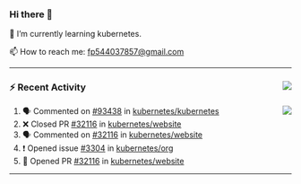 <!--
**Abirdcfly/Abirdcfly** is a ✨ _special_ ✨ repository because its `README.md` (this file) appears on your GitHub profile.

Here are some ideas to get you started:

- 🔭 I’m currently working on ...
- 🌱 I’m currently learning ...
- 👯 I’m looking to collaborate on ...
- 🤔 I’m looking for help with ...
- 💬 Ask me about ...
- 📫 How to reach me: ...
- 😄 Pronouns: ...
- ⚡ Fun fact: ...
-->
### Hi there 👋

🌱  I’m currently learning kubernetes.

📫  How to reach me: fp544037857@gmail.com

---

### :zap: Recent Activity   <img align="right" src="https://komarev.com/ghpvc/?username=Abirdcfly&label=VIEWS&color=brightgreen" />

<img align="right" src="https://github-readme-stats.vercel.app/api?username=abirdcfly&include_all_commits=true&count_private=true&hide_title=true&bg_color=ffffff&show_icons=true&icon_color=1E90FF&text_color=000000" />

<!--START_SECTION:activity-->
1. 🗣 Commented on [#93438](https://github.com/kubernetes/kubernetes/issues/93438) in [kubernetes/kubernetes](https://github.com/kubernetes/kubernetes)
2. ❌ Closed PR [#32116](https://github.com/kubernetes/website/pull/32116) in [kubernetes/website](https://github.com/kubernetes/website)
3. 🗣 Commented on [#32116](https://github.com/kubernetes/website/issues/32116) in [kubernetes/website](https://github.com/kubernetes/website)
4. ❗️ Opened issue [#3304](https://github.com/kubernetes/org/issues/3304) in [kubernetes/org](https://github.com/kubernetes/org)
5. 💪 Opened PR [#32116](https://github.com/kubernetes/website/pull/32116) in [kubernetes/website](https://github.com/kubernetes/website)
<!--END_SECTION:activity-->

---

<!--
**jamesgeorge007/jamesgeorge007** is a ✨ _special_ ✨ repository because its `README.md` (this file) appears on your GitHub profile.

Here are some ideas to get you started:

- 🌱 I’m currently learning ...
- 👯 I’m looking to collaborate on ...
- 🤔 I’m looking for help with ...
- 💬 Ask me about ...
- 😄 Pronouns: ...
- ⚡ Fun fact: ...
-->
